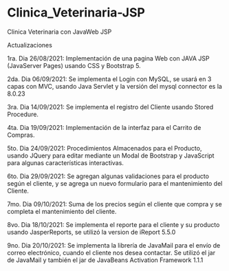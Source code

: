 # Clinica_Veterinaria-JSP
Clinica Veterinaria con JavaWeb JSP

Actualizaciones

1ra. Dia 26/08/2021:
Implementación de una pagina Web con JAVA JSP (JavaServer Pages) usando CSS y Bootstrap 5.

2da. Dia 06/09/2021:
Se implementa el Login con MySQL, se usará en 3 capas con MVC, usando Java Servlet y la versión del mysql connector es la 8.0.23

3ra. Dia 14/09/2021:
Se implementa el registro del Cliente usando Stored Procedure.

4ta. Dia 19/09/2021:
Implementación de la interfaz para el Carrito de Compras.

5to. Dia 24/09/2021:
Procedimientos Almacenados para el Producto, usando JQuery para editar mediante un Modal de Bootstrap y JavaScript para algunas características interactivas.

6to. Dia 29/09/2021:
Se agregan algunas validaciones para el producto según el cliente, y se agrega un nuevo formulario para el mantenimiento del Cliente.

7mo. Dia 09/10/2021:
Suma de los precios según el cliente que compra y se completa el mantenimiento del cliente.

8vo. Dia 18/10/2021:
Se implementa el reporte para el cliente y su producto usando JasperReports, se utilizó la version de iReport 5.5.0

9no. Dia 20/10/2021:
Se implementa la librería de JavaMail para el envío de correo electrónico, cuando el cliente nos desea contactar.
Se utilizó el jar de JavaMail y también el jar de JavaBeans Activation Framework 1.1.1
